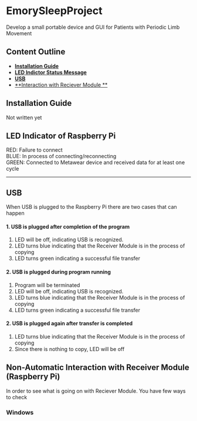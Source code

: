 EmorySleepProject
===========
Develop a small portable device and GUI for Patients with Periodic Limb Movement 
## Content Outline
- [**Installation Guide**](#installation-guide)
- [**LED Indictor Status Message**](#led-indicator-of-raspberry-pi)
- [**USB**](#usb)
- [**Interaction with Reciever Module **](#non-automatic-interaction-with-receiver-module-(raspberry-pi))

Installation Guide
------------------
Not written yet
## LED Indicator of Raspberry Pi
RED: Failure to connect \
BLUE: In process of connecting/reconnecting\
GREEN: Connected to Metawear device and received data for at least one cycle
___
## USB
When USB is plugged to the Raspberry Pi there are two cases that can happen
#### 1. USB is plugged after completion of the program
1) LED will be off, indicating USB is recognized.
2) LED turns blue indicating that the Receiver Module is in the process of copying
3) LED turns green indicating a successful file transfer
#### 2. USB is plugged during program running
1) Program will be terminated
2) LED will be off, indicating USB is recognized.
3) LED turns blue indicating that the Receiver Module is in the process of copying
4) LED turns green indicating a successful file transfer
#### 2. USB is plugged again after transfer is completed
1) LED turns blue indicating that the Receiver Module is in the process of copying
2) Since there is nothing to copy, LED will be off

## Non-Automatic Interaction with Receiver Module (Raspberry Pi)
In order to see what is going on with Reciever Module. You have few ways to check
### Windows
